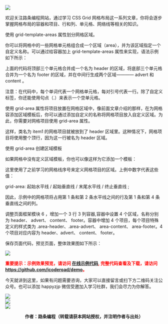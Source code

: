 ![](https://www.icoderoad.com/demo/grid/images/css-grid.png)

欢迎关注路条编程网站，通过学习 CSS Grid 网格布局这一系列文章，你将会逐步掌握网格布局的容器和项目、行和列、单元格、网络线等相关的知识。

使用 grid-template-areas 属性划分网格区域。

你可以将网格中的一些网格单元格组合成一个区域（area），并为该区域指定一个自定义名称。可以通过给容器加上 grid-template-areas 属性来实现，语法示例如下所示：

<style type="text/css">
.container {
  grid-template-areas:
    "header header header"
    "advert content content"
    "footer footer footer";
}
</style>


上面的代码将顶部三个单元格合并成一个名为 header 的区域，将底部三个单元格合并为一个名为 footer 的区域，并在中间行生成两个区域———— advert 和 content 。

注意：在代码中，每个单词代表一个网格单元格，每对引号代表一行。除了自定义标签，你还能使用句点（.）来表示一个空单元格。

使用 grid-area 属性将项目放置在网格区域中，像前面文章介绍的那样，在为网格容添加区域模板后，你可以通过添加自定义的名称将网格项目放入自定义区域。为此，你需要对网格项目使用 grid-area 属性。

<style type="text/css">

.item1 { grid-area: header; }

</style>

这样，类名为 item1 的网格项目就被放到了 header 区域里。这种情况下，网格项目将使用整个顶行，因为这一行被名为 header 区域。

使用 grid-area 创建区域模板

如果网格中没有定义区域模板，你也可以像这样为它添加一个模板：

<style type="text/css">

.item1 { 
	grid-area: 1/1/2/4; 
}

</style>

这里使用了之前学习的网格线序号来定义网格项目的区域。上例中数字代表这些值：

grid-area: 起始水平线 / 起始垂直线 / 末尾水平线 / 终止垂直线 ;

因此，示例中的网格项将占用第 1 条和第 2 条水平线之间的行及第 1 条和第 4 条垂直线之间的列。


调整页面框架模块 6 ，增加一个 3 行 3 列容器,容器中设置 4 个区域，名称分别为 header、 advert、 content、 footer。容器中增加 4 个项目，每个项目特殊定义的样式类为 .area-header、.area-advert、 area-content、 area-footer。4 个项目对应内容为 header、advert、 content、 footer。

保存页面代码，预览页面，整体效果图如下所示：

![](https://www.icoderoad.com/demo/grid/images/html08-show01.png)

<p style="color:red;">
  <b>
  重要提示：示例效果预览，请访问 <a href="https://www.icoderoad.com/demo/" target="_blank">在线示例代码</a>, 完整代码查看及下载，请访问 <a href="https://github.com/icoderoad/demo" target="_blank"> https://github.com/icoderoad/demo</a>。
  </b>
</p>

<p>今天就讲到这里，如果有问题需要咨询，大家可以直接留言或扫下方二维码关注公众号。也可以添加 happyzjp 微信受邀加入学习社群，我们会尽力为你解答。</p>

![](https://www.icoderoad.com/upload/2020/09/icoderoad-41b3e8fe1caa4990b529c875f055e507.png)<br/>
![](https://www.icoderoad.com/upload/2020/09/xy-dc4752b6b7d34ba6b2de3c152c1d2961.png)<br/>
![](https://www.icoderoad.com/upload/2020/09/end-e22f055734c84115a28f03ca03df589a.png)<br/>

<center>
  <b>作者：路条编程（转载请获本网站授权，并注明作者与出处）</b>
</center>



